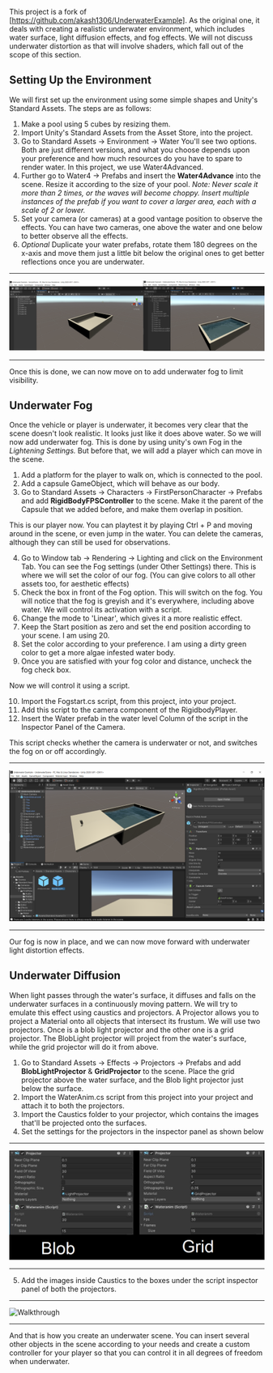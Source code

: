 This project is a fork of [https://github.com/akash1306/UnderwaterExample]. As the original one, it deals with creating a realistic underwater environment, which includes water surface, light diffusion effects, and fog effects. We will not discuss underwater distortion as that will involve shaders, which fall out of the scope of this section.

## Setting Up the Environment
We will first set up the environment using some simple shapes and Unity's Standard Assets. The steps are as follows:
1. Make a pool using 5 cubes by resizing them. 
2. Import Unity's Standard Assets from the Asset Store, into the project. 
3. Go to Standard Assets -> Environment -> Water
You'll see two options. Both are just different versions, and what you choose depends upon your preference and how much resources do you have to spare to render water. In this project, we use Water4Advanced. 
4. Further go to Water4 -> Prefabs and insert the **Water4Advance** into the scene. Resize it according to the size of your pool. 
*Note: Never scale it more than 2 times, or the waves will become choppy. Insert multiple instances of the prefab if you want to cover a larger area, each with a scale of 2 or lower.*
5. Set your camera (or cameras) at a good vantage position to observe the effects. You can have two cameras, one above the water and one below to better observe all the effects.
6. *Optional* Duplicate your water prefabs, rotate them 180 degrees on the x-axis and move them just a little bit below the original ones to get better reflections once you are underwater. 

***
![EX1](https://github.com/akash1306/UnderwaterExample/blob/master/Images/ex1.png)
***


Once this is done, we can now move on to add underwater fog to limit visibility. 

## Underwater Fog
Once the vehicle or player is underwater, it becomes very clear that the scene doesn't look realistic. It looks just like it does above water. So we will now add underwater fog. This is done by using unity's own Fog in the *Lightening Settings.* But before that, we will add a player which can move in the scene. 
1. Add a platform for the player to walk on, which is connected to the pool.
2. Add a capsule GameObject, which will behave as our body. 
3. Go to Standard Assets -> Characters -> FirstPersonCharacter -> Prefabs and add **RigidBodyFPSController** to the scene. Make it the parent of the Capsule that we added before, and make them overlap in position. 

This is our player now. You can playtest it by playing Ctrl + P and moving around in the scene, or even jump in the water. You can delete the cameras, although they can still be used for observations. 

4. Go to Window tab -> Rendering -> Lighting and click on the Environment Tab. You can see the Fog settings (under Other Settings) there. This is where we will set the color of our fog. (You can give colors to all other assets too, for aesthetic effects)
5. Check the box in front of the Fog option. This will switch on the fog. You will notice that the fog is greyish and it's everywhere, including above water. We will control its activation with a script. 
6. Change the mode to 'Linear', which gives it a more realistic effect. 
7. Keep the Start position as zero and set the end position according to your scene. I am using 20. 
8. Set the color according to your preference. I am using a dirty green color to get a more algae infested water body. 
9. Once you are satisfied with your fog color and distance, uncheck the fog check box. 

Now we will control it using a script. 

10. Import the Fogstart.cs script, from this project, into your project. 
11. Add this script to the camera component of the RigidbodyPlayer.
12. Insert the Water prefab in the water level Column of the script in the Inspector Panel of the Camera. 

This script checks whether the camera is underwater or not, and switches the fog on or off accordingly.  
***
![EX2](https://github.com/akash1306/UnderwaterExample/blob/master/Images/ex2.png)
***
Our fog is now in place, and we can now move forward with underwater light distortion effects. 

## Underwater Diffusion
When light passes through the water's surface, it diffuses and falls on the underwater surfaces in a continuously moving pattern. We will try to emulate this effect using caustics and projectors.
A Projector allows you to project a Material onto all objects that intersect its frustum. We will use two projectors. Once is a blob light projector and the other one is a grid projector. 
The BlobLight projector will project from the water's surface, while the grid projector will do it from above. 
1. Go to Standard Assets -> Effects -> Projectors -> Prefabs and add **BlobLightProjector** & **GridProjector** to the scene. Place the grid projector above the water surface, and the Blob light projector just below the surface. 
2. Import the WaterAnim.cs script from this project into your project and attach it to both the projectors. 
3. Import the Caustics folder to your projector, which contains the images that'll be projected onto the surfaces. 
4. Set the settings for the projectors in the inspector panel as shown below 

***
![EX3](https://github.com/akash1306/UnderwaterExample/blob/master/Images/ex3.png)
***

5. Add the images inside Caustics to the boxes under the script inspector panel of both the projectors. 

***
![Walkthrough](https://github.com/akash1306/UnderwaterExample/blob/master/Images/ex4.gif)
***

And that is how you create an underwater scene. You can insert several other objects in the scene according to your needs and create a custom controller for your player so that you can control it in all degrees of freedom when underwater.
